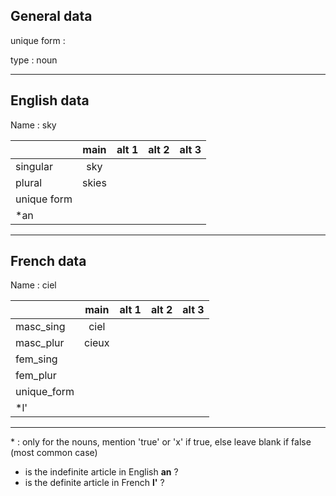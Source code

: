 ## General data

unique form :

type : noun

---

## English data

Name : sky

|             | main  | alt 1 | alt 2 | alt 3 |
| :---------- | :---: | :---: | :---: | ----- |
| singular    |  sky  |       |       |       |
| plural      | skies |       |       |       |
| unique form |       |       |       |       |
| \*an        |       |       |       |       |

---

## French data

Name : ciel

|             | main  | alt 1 | alt 2 | alt 3 |
| :---------- | :---: | :---: | :---: | :---: |
| masc_sing   | ciel  |       |       |       |
| masc_plur   | cieux |       |       |       |
| fem_sing    |       |       |       |       |
| fem_plur    |       |       |       |       |
| unique_form |       |       |       |       |
| \*l'        |       |       |       |       |

---

\* : only for the nouns, mention 'true' or 'x' if true, else leave blank if false (most common case)

- is the indefinite article in English **an** ?
- is the definite article in French **l'** ?
